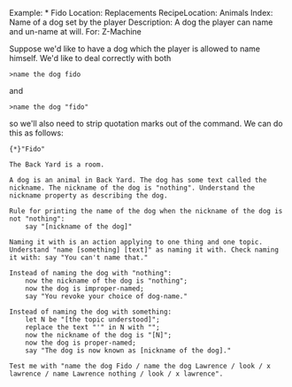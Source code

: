 Example: * Fido
Location: Replacements
RecipeLocation: Animals
Index: Name of a dog set by the player
Description: A dog the player can name and un-name at will.
For: Z-Machine

  
Suppose we'd like to have a dog which the player is allowed to name himself. We'd like to deal correctly with both

  

``` transcript
>name the dog fido
```

  
and

  

``` transcript
>name the dog "fido"
```

  
so we'll also need to strip quotation marks out of the command. We can do this as follows:

  

``` inform7
{*}"Fido"

The Back Yard is a room.

A dog is an animal in Back Yard. The dog has some text called the nickname. The nickname of the dog is "nothing". Understand the nickname property as describing the dog.

Rule for printing the name of the dog when the nickname of the dog is not "nothing":
	say "[nickname of the dog]"

Naming it with is an action applying to one thing and one topic. Understand "name [something] [text]" as naming it with. Check naming it with: say "You can't name that."

Instead of naming the dog with "nothing":
	now the nickname of the dog is "nothing";
	now the dog is improper-named;
	say "You revoke your choice of dog-name."

Instead of naming the dog with something:
	let N be "[the topic understood]";
	replace the text "'" in N with "";
	now the nickname of the dog is "[N]";
	now the dog is proper-named;
	say "The dog is now known as [nickname of the dog]."

Test me with "name the dog Fido / name the dog Lawrence / look / x lawrence / name Lawrence nothing / look / x lawrence".
```

